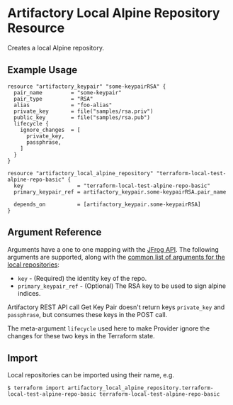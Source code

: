 # Artifactory Local Alpine Repository Resource

Creates a local Alpine repository.

## Example Usage

```hcl
resource "artifactory_keypair" "some-keypairRSA" {
  pair_name         = "some-keypair"
  pair_type         = "RSA"
  alias             = "foo-alias"
  private_key       = file("samples/rsa.priv")
  public_key        = file("samples/rsa.pub")
  lifecycle {
    ignore_changes  = [
      private_key,
      passphrase,
    ]
  }
}

resource "artifactory_local_alpine_repository" "terraform-local-test-alpine-repo-basic" {
  key                 = "terraform-local-test-alpine-repo-basic"
  primary_keypair_ref = artifactory_keypair.some-keypairRSA.pair_name

  depends_on          = [artifactory_keypair.some-keypairRSA]
}
```

## Argument Reference

Arguments have a one to one mapping with the [JFrog API](https://www.jfrog.com/confluence/display/RTF/Repository+Configuration+JSON). 
The following arguments are supported, along with the [common list of arguments for the local repositories](local.md):


* `key` - (Required) the identity key of the repo.
* `primary_keypair_ref` - (Optional) The RSA key to be used to sign alpine indices.

Artifactory REST API call Get Key Pair doesn't return keys `private_key` and `passphrase`, but consumes these keys in the POST call.


The meta-argument `lifecycle` used here to make Provider ignore the changes for these two keys in the Terraform state.

## Import

Local repositories can be imported using their name, e.g.
```
$ terraform import artifactory_local_alpine_repository.terraform-local-test-alpine-repo-basic terraform-local-test-alpine-repo-basic
```